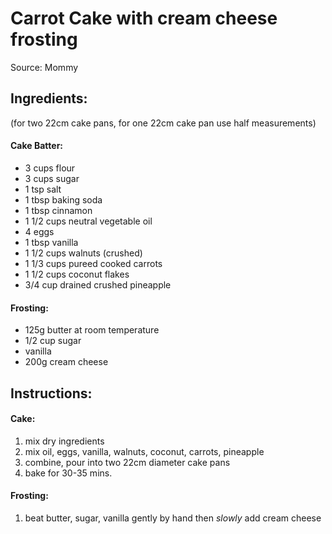 # Carrot Cake with cream cheese frosting

Source: Mommy

## Ingredients:
(for two 22cm cake pans, for one 22cm cake pan use half measurements)

#### Cake Batter:
* 3 cups flour
* 3 cups  sugar
* 1 tsp salt
* 1 tbsp baking soda
* 1 tbsp cinnamon
* 1 1/2 cups neutral vegetable oil
* 4 eggs
* 1 tbsp vanilla
* 1 1/2 cups walnuts (crushed)
* 1 1/3 cups pureed cooked carrots
* 1 1/2 cups coconut flakes
* 3/4 cup drained crushed pineapple

#### Frosting:
* 125g butter at room temperature
* 1/2 cup sugar
* vanilla
* 200g cream cheese

## Instructions:

#### Cake:
1. mix dry ingredients
2. mix oil, eggs, vanilla, walnuts, coconut, carrots, pineapple
3. combine, pour into two 22cm diameter cake pans
2. bake for 30-35 mins.

#### Frosting:
1. beat butter, sugar, vanilla gently by hand then *slowly* add cream cheese
